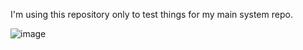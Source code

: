 I'm using this repository only to test things for my main system repo.

![image](https://github.com/user-attachments/assets/844b4788-e491-4938-8abc-bd1190cbbf0a)

